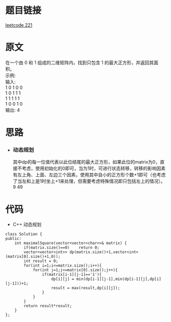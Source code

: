 # 题目链接
[leetcode 221](https://leetcode-cn.com/problems/maximal-square/)

# 原文
在一个由 0 和 1 组成的二维矩阵内，找到只包含 1 的最大正方形，并返回其面积。  
示例:  
输入:   
1 0 1 0 0  
1 0 1 1 1  
1 1 1 1 1  
1 0 0 1 0  
输出: 4

# 思路
- ### **动态规划**
  其中dp的每一位值代表以此位结尾的最大正方形，如果此位的matrix为0，直接不考虑，使用初始化的0即可，当为1时，可进行状态转移，转移的影响因素有左上角、上面、左边三个因素，使用其中自小的正方形个数+1即可（也考虑了当左和上是1时坐上+1来处理，但需要考虑特殊情况即只包括左上的情况）。9 49

# 代码
- C++ 动态规划
```
class Solution {
public:
    int maximalSquare(vector<vector<char>>& matrix) {
        if(matrix.size()==0)    return 0;
        vector<vector<int>> dp(matrix.size()+1,vector<int>(matrix[0].size()+1,0));
        int result = 0;
        for(int i=1;i<=matrix.size();i++){
            for(int j=1;j<=matrix[0].size();j++){
                if(matrix[i-1][j-1]=='1'){
                    dp[i][j] = min(dp[i-1][j-1],min(dp[i-1][j],dp[i][j-1]))+1;
                    result = max(result,dp[i][j]);
                }
            }
        }
        return result*result;
    }
};
```
